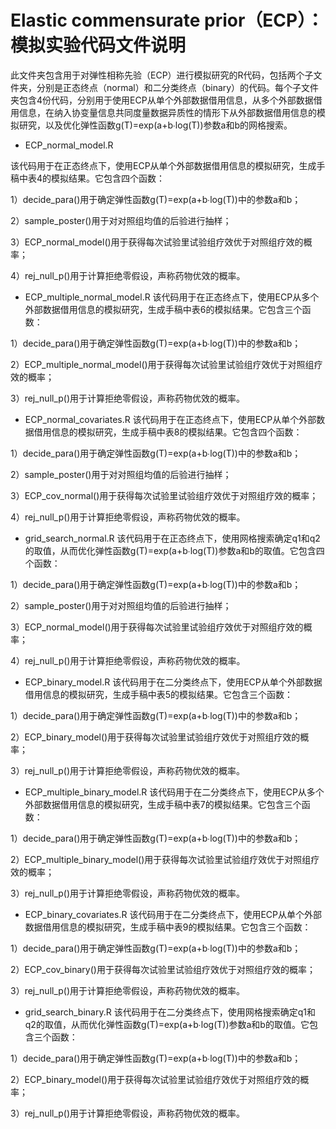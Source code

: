 # Elastic commensurate prior（ECP）：模拟实验代码文件说明
  此文件夹包含用于对弹性相称先验（ECP）进行模拟研究的R代码，包括两个子文件夹，分别是正态终点（normal）和二分类终点（binary）的代码。每个子文件夹包含4份代码，分别用于使用ECP从单个外部数据借用信息，从多个外部数据借用信息，在纳入协变量信息共同度量数据异质性的情形下从外部数据借用信息的模拟研究，以及优化弹性函数g(T)=exp⁡(a+b∙log⁡(T))参数a和b的网格搜索。

* ECP_normal_model.R

该代码用于在正态终点下，使用ECP从单个外部数据借用信息的模拟研究，生成手稿中表4的模拟结果。它包含四个函数：

1）decide_para()用于确定弹性函数g(T)=exp⁡(a+b∙log⁡(T))中的参数a和b；

2）sample_poster()用于对对照组均值的后验进行抽样；

3）ECP_normal_model()用于获得每次试验里试验组疗效优于对照组疗效的概率；

4）rej_null_p()用于计算拒绝零假设，声称药物优效的概率。

* ECP_multiple_normal_model.R
该代码用于在正态终点下，使用ECP从多个外部数据借用信息的模拟研究，生成手稿中表6的模拟结果。它包含三个函数：

1）decide_para()用于确定弹性函数g(T)=exp⁡(a+b∙log⁡(T))中的参数a和b；

2）ECP_multiple_normal_model()用于获得每次试验里试验组疗效优于对照组疗效的概率；

3）rej_null_p()用于计算拒绝零假设，声称药物优效的概率。

* ECP_normal_covariates.R
该代码用于在正态终点下，使用ECP从单个外部数据借用信息的模拟研究，生成手稿中表8的模拟结果。它包含四个函数：

1）decide_para()用于确定弹性函数g(T)=exp⁡(a+b∙log⁡(T))中的参数a和b；

2）sample_poster()用于对对照组均值的后验进行抽样；

3）ECP_cov_normal()用于获得每次试验里试验组疗效优于对照组疗效的概率；

4）rej_null_p()用于计算拒绝零假设，声称药物优效的概率。

* grid_search_normal.R
该代码用于在正态终点下，使用网格搜索确定q1和q2的取值，从而优化弹性函数g(T)=exp⁡(a+b∙log⁡(T))参数a和b的取值。它包含四个函数：

1）decide_para()用于确定弹性函数g(T)=exp⁡(a+b∙log⁡(T))中的参数a和b；

2）sample_poster()用于对对照组均值的后验进行抽样；

3）ECP_normal_model()用于获得每次试验里试验组疗效优于对照组疗效的概率；

4）rej_null_p()用于计算拒绝零假设，声称药物优效的概率。

* ECP_binary_model.R
该代码用于在二分类终点下，使用ECP从单个外部数据借用信息的模拟研究，生成手稿中表5的模拟结果。它包含三个函数：

1）decide_para()用于确定弹性函数g(T)=exp⁡(a+b∙log⁡(T))中的参数a和b；

2）ECP_binary_model()用于获得每次试验里试验组疗效优于对照组疗效的概率；

3）rej_null_p()用于计算拒绝零假设，声称药物优效的概率。

* ECP_multiple_binary_model.R
该代码用于在二分类终点下，使用ECP从多个外部数据借用信息的模拟研究，生成手稿中表7的模拟结果。它包含三个函数：

1）decide_para()用于确定弹性函数g(T)=exp⁡(a+b∙log⁡(T))中的参数a和b；

2）ECP_multiple_binary_model()用于获得每次试验里试验组疗效优于对照组疗效的概率；

3）rej_null_p()用于计算拒绝零假设，声称药物优效的概率。

* ECP_binary_covariates.R
该代码用于在二分类终点下，使用ECP从单个外部数据借用信息的模拟研究，生成手稿中表9的模拟结果。它包含三个函数：

1）decide_para()用于确定弹性函数g(T)=exp⁡(a+b∙log⁡(T))中的参数a和b；

2）ECP_cov_binary()用于获得每次试验里试验组疗效优于对照组疗效的概率；

3）rej_null_p()用于计算拒绝零假设，声称药物优效的概率。

* grid_search_binary.R
该代码用于在二分类终点下，使用网格搜索确定q1和q2的取值，从而优化弹性函数g(T)=exp⁡(a+b∙log⁡(T))参数a和b的取值。它包含三个函数：

1）decide_para()用于确定弹性函数g(T)=exp⁡(a+b∙log⁡(T))中的参数a和b；

2）ECP_binary_model()用于获得每次试验里试验组疗效优于对照组疗效的概率；

3）rej_null_p()用于计算拒绝零假设，声称药物优效的概率。

